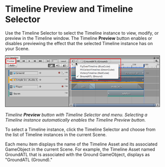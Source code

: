 # Timeline Preview and Timeline Selector

Use the Timeline Selector to select the Timeline instance to view, modify, or preview in the Timeline window. The Timeline **Preview** button enables or disables previewing the effect that the selected Timeline instance has on your Scene.

![Timeline **Preview** button with Timeline Selector and menu. Selecting a Timeline instance automatically enables the Timeline Preview button.](images/timeline_preview_selector.png)

_Timeline **Preview** button with Timeline Selector and menu. Selecting a Timeline instance automatically enables the Timeline Preview button._

To select a Timeline instance, click the Timeline Selector and choose from the list of Timeline instances in the current Scene.

Each menu item displays the name of the Timeline Asset and its associated GameObject in the current Scene. For example, the Timeline Asset named GroundATL that is associated with the Ground GameObject, displays as "GroundATL (Ground)."
     